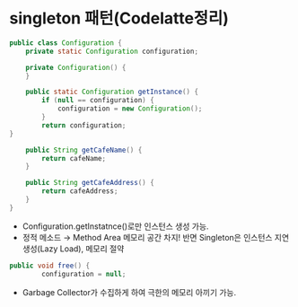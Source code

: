 # singleton 패턴(Codelatte정리)

```java
public class Configuration {
	private static Configuration configuration;

	private Configuration() {
	}

	public static Configuration getInstance() {
		if (null == configuration) {
			configuration = new Configuration();
		}
		return configuration;
}

    public String getCafeName() {
        return cafeName;
    }

    public String getCafeAddress() {
        return cafeAddress;
    }
}
```

- Configuration.getInstatnce()로만 인스턴스 생성 가능.
- 정적 메소드 → Method Area 메모리 공간 차지!
반면 Singleton은 인스턴스 지연 생성(Lazy Load), 메모리 절약

```java
public void free() {
        configuration = null;
```

- Garbage Collector가 수집하게 하여 극한의 메모리 아끼기 가능.
